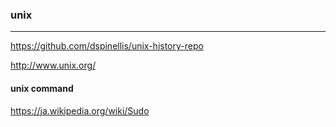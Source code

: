 ### unix
---
https://github.com/dspinellis/unix-history-repo

http://www.unix.org/

#### unix command
https://ja.wikipedia.org/wiki/Sudo


```
```

```
```

```
```

